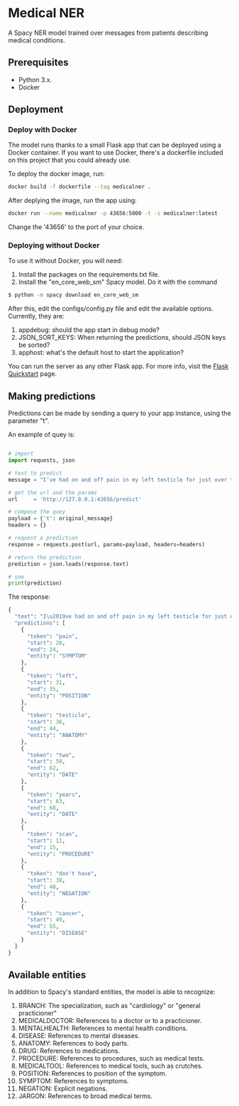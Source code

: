 # Medical NER

A Spacy NER model trained over messages from patients describing medical conditions.

## Prerequisites

- Python 3.x.
- Docker

## Deployment 

### Deploy with Docker

The model runs thanks to a small Flask app that can be deployed using a Docker container. If you want to use Docker, there's a dockerfile included on this project that you could already use. 

To deploy the docker image, run: 

```bash
docker build -f dockerfile --tag medicalner .
```

After deplying the image, run the app using:

```bash
docker run --name medicalner -p 43656:5000 -t -i medicalner:latest
```

Change the '43656' to the port of your choice.

### Deploying without Docker

To use it without Docker, you will need:

1. Install the packages on the requirements.txt file.
2. Install the "en_core_web_sm" Spacy model. Do it with the command

```bash
$ python -m spacy download en_core_web_sm
```

After this, edit the configs/config.py file and edit the available options. Currently, they are:

1. appdebug: should the app start in debug mode?
2. JSON_SORT_KEYS: When returning the predictions, should JSON keys be sorted?
3. apphost: what's the default host to start the application?

You can run the server as any other Flask app. For more info, visit the [Flask Quickstart](https://flask.palletsprojects.com/en/1.1.x/quickstart/) page.

## Making predictions

Predictions can be made by sending a query to your app instance, using the parameter "t".

An example of quey is:

```python

# import
import requests, json

# text to predict
message = "I’ve had on and off pain in my left testicle for just over two years now. I’ve had a scan to corroborate that I don't have cancer."

# get the url and the params
url     = 'http://127.0.0.1:43656/predict'

# compose the quey
payload = {'t': original_message}
headers = {}

# request a prediction
response = requests.post(url, params=payload, headers=headers)

# return the prediction
prediction = json.loads(response.text)

# see
print(prediction)

```

The response:

```python
{
  "text": "I\u2019ve had on and off pain in my left testicle for just over two years now. I\u2019ve had a scan to corroborate that I don't have cancer.", 
  "predictions": [
    {
      "token": "pain", 
      "start": 20, 
      "end": 24, 
      "entity": "SYMPTOM"
    }, 
    {
      "token": "left", 
      "start": 31, 
      "end": 35, 
      "entity": "POSITION"
    }, 
    {
      "token": "testicle", 
      "start": 36, 
      "end": 44, 
      "entity": "ANATOMY"
    }, 
    {
      "token": "two", 
      "start": 59, 
      "end": 62, 
      "entity": "DATE"
    }, 
    {
      "token": "years", 
      "start": 63, 
      "end": 68, 
      "entity": "DATE"
    }, 
    {
      "token": "scan", 
      "start": 11, 
      "end": 15, 
      "entity": "PROCEDURE"
    }, 
    {
      "token": "don't have", 
      "start": 38, 
      "end": 48, 
      "entity": "NEGATION"
    }, 
    {
      "token": "cancer", 
      "start": 49, 
      "end": 55, 
      "entity": "DISEASE"
    }
  ]
}
```
## Available entities

In addition to Spacy's standard entities, the model is able to recognize: 

1. BRANCH: The specialization, such as "cardiology" or "general practicioner"
2. MEDICALDOCTOR: References to a doctor or to a practicioner. 
3. MENTALHEALTH: References to mental health conditions.
4. DISEASE: References to mental diseases.
5. ANATOMY: References to body parts.
6. DRUG: References to medications.
7. PROCEDURE: References to procedures, such as medical tests.
8. MEDICALTOOL: References to medical tools, such as crutches.
9. POSITION: References to position of the symptom.
10. SYMPTOM: References to symptoms.
11. NEGATION: Explicit negations.
12. JARGON: References to broad medical terms.





















